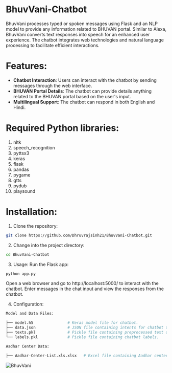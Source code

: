 # BhuvVani-Chatbot
BhuvVani processes typed or spoken messages using Flask and an NLP model to provide any information related to BHUVAN portal. Similar to Alexa, BhuvVani converts text responses into speech for an enhanced user experience. The chatbot integrates web technologies and natural language processing to facilitate efficient interactions.

# Features:

- **Chatbot Interaction**: Users can interact with the chatbot by sending messages through the web interface.
- **BHUVAN Portal Details**: The chatbot can provide details anything related to the BHUVAN portal based on the user's input.
- **Multilingual Support**: The chatbot can respond in both English and Hindi.

# Required Python libraries:

1. nltk
2. speech_recognition
3. pyttsx3
4. keras
5. flask
6. pandas
7. pygame
8. gtts
9. pydub
10. playsound

# Installation:

1. Clone the repository:

```bash
git clone https://github.com/Dhruvrajsinh21/BhuvVani-Chatbot.git
```

2. Change into the project directory:

```bash
cd BhuvVani-Chatbot
```

3. Usage:
Run the Flask app:

```bash
python app.py
```

Open a web browser and go to http://localhost:5000/ to interact with the chatbot.
Enter messages in the chat input and view the responses from the chatbot.

4. Configuration:

```bash
Model and Data Files:

├── model.h5               # Keras model file for chatbot.
├── data.json              # JSON file containing intents for chatbot training.
├── texts.pkl              # Pickle file containing preprocessed text data.
└── labels.pkl             # Pickle file containing chatbot labels.
```

```bash
Aadhar Center Data:

├── Aadhar-Center-List.xls.xlsx   # Excel file containing Aadhar center details.
```

 
![BhuvVani](https://github.com/Dhruvrajsinh21/BhuvVani-Chatbot/assets/115185535/b0d92d1f-3a63-4a58-991c-041ba8b6248d)
